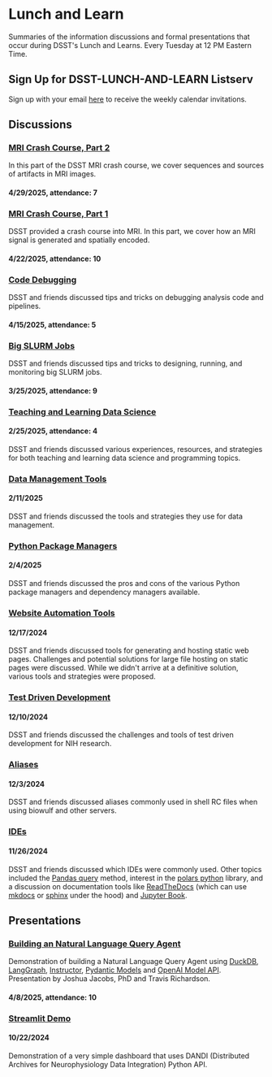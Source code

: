 # Lunch and Learn

Summaries of the information discussions and formal presentations that occur during DSST's Lunch and Learns. Every Tuesday at 12 PM Eastern Time.

## Sign Up for DSST-LUNCH-AND-LEARN Listserv

Sign up with your email [here](https://list.nih.gov/cgi-bin/wa.exe?SUBED1=DSST-LUNCH-AND-LEARN&A=1) to receive the weekly calendar invitations.

## Discussions

### [MRI Crash Course, Part 2](https://github.com/nimh-dsst/lunch-and-learn/blob/main/discussions/Intro_MRI_Part_2.md)

In this part of the DSST MRI crash course, we cover sequences and sources of artifacts in MRI images.

#### 4/29/2025, attendance: 7

### [MRI Crash Course, Part 1](https://github.com/nimh-dsst/lunch-and-learn/blob/main/discussions/Intro_MRI_Part_1.md)

DSST provided a crash course into MRI. In this part, we cover how an MRI signal is generated and spatially encoded.

#### 4/22/2025, attendance: 10

### [Code Debugging](https://github.com/nimh-dsst/lunch-and-learn/blob/main/discussions/Code_Debugging.md)

DSST and friends discussed tips and tricks on debugging analysis code and pipelines.

#### 4/15/2025, attendance: 5

### [Big SLURM Jobs](https://github.com/nimh-dsst/lunch-and-learn/blob/main/discussions/SLURM_jobs.md)

DSST and friends discussed tips and tricks to designing, running, and monitoring big SLURM jobs.

#### 3/25/2025, attendance: 9

### [Teaching and Learning Data Science](https://github.com/nimh-dsst/lunch-and-learn/blob/main/discussions/teaching_and_learning.md)

#### 2/25/2025, attendance: 4

DSST and friends discussed various experiences, resources, and strategies for both teaching and learning data science and programming topics.

### [Data Management Tools](https://github.com/nimh-dsst/lunch-and-learn/blob/main/discussions/Data_Managment_Tools.md)

#### 2/11/2025

DSST and friends discussed the tools and strategies they use for data management.

### [Python Package Managers](https://github.com/nimh-dsst/lunch-and-learn/blob/main/discussions/Python_Package_Managers.md)

#### 2/4/2025

DSST and friends discussed the pros and cons of the various Python package managers and dependency managers available.

### [Website Automation Tools](https://github.com/nimh-dsst/lunch-and-learn/blob/main/discussions/Website_Automation_Tools.md)

#### 12/17/2024

DSST and friends discussed tools for generating and hosting static web pages. Challenges and potential solutions for large file hosting on static pages were discussed. While we didn't arrive at a definitive solution, various tools and strategies were proposed.

### [Test Driven Development](https://github.com/nimh-dsst/lunch-and-learn/blob/main/discussions/test_driven_development.md)

#### 12/10/2024

DSST and friends discussed the challenges and tools of test driven development for NIH research.

### [Aliases](https://github.com/nimh-dsst/lunch-and-learn/blob/main/discussions/aliases.md)

#### 12/3/2024

DSST and friends discussed aliases commonly used in shell RC files when using biowulf and other servers.

### [IDEs](https://github.com/nimh-dsst/lunch-and-learn/blob/main/discussions/IDEs.md)

#### 11/26/2024

DSST and friends discussed which IDEs were commonly used. Other topics included the [Pandas query](https://pandas.pydata.org/docs/reference/api/pandas.DataFrame.query.html) method, interest in the [polars python](https://pola.rs/) library, and a discussion on documentation tools like [ReadTheDocs](https://about.readthedocs.com/) (which can use [mkdocs](https://www.mkdocs.org/) or [sphinx](https://www.sphinx-doc.org/en/master/#) under the hood) and [Jupyter Book](https://jupyterbook.org/en/stable/intro.html).

## Presentations

### [Building an Natural Language Query Agent](https://github.com/nimh-dsst/lunch-and-learn/tree/main/presentations/Natural_Language_Query_Agent)

Demonstration of building a Natural Language Query Agent using [DuckDB](https://duckdb.org/), [LangGraph](https://langchain-ai.github.io/langgraph/), [Instructor](https://python.useinstructor.com/), [Pydantic Models](https://docs.pydantic.dev/latest/) and [OpenAI Model API](https://platform.openai.com/docs/models). Presentation by Joshua Jacobs, PhD and Travis Richardson.

#### 4/8/2025, attendance: 10

### [Streamlit Demo](https://github.com/nimh-dsst/lunch-and-learn/tree/main/presentations/streamlit-demo)

#### 10/22/2024

Demonstration of a very simple dashboard that uses DANDI (Distributed Archives for Neurophysiology Data Integration) Python API.
